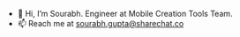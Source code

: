 - 👋 Hi, I’m Sourabh. Engineer at Mobile Creation Tools Team.
- 📫 Reach me at sourabh.gupta@sharechat.co

<!---
sourabh-gupta-dev/sourabh-gupta-dev is a ✨ special ✨ repository because its `README.md` (this file) appears on your GitHub profile.
You can click the Preview link to take a look at your changes.
--->
